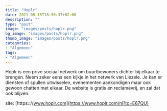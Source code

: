 ```yaml
---
title: "Hoplr"
date: 2021-05-15T18:50:37+02:00
description: ""
type: "post"
image: "images/posts/hoplr.png"
bg_image: "images/posts/hoplr.png"
thumb_image: "images/posts/hoplr.png"
categories:
- "Algemeen"
tags:
- "Algemeen"
---
```

Hoplr is een prive sociaal netwerk om buurtbewoners dichter bij elkaar te brengen.
Neem zeker eens een kijkje in het netwerk van Liezele.
Je kan er diensten of spullen uitwisselen, evenementen aankondigen maar ook gewoon chatten met elkaar.
De website is gratis en reclamevrij, en zal dat ook blijven.

site: [https:://www.hoplr.com](https://www.hoplr.com/nl?tc=E67QU)


